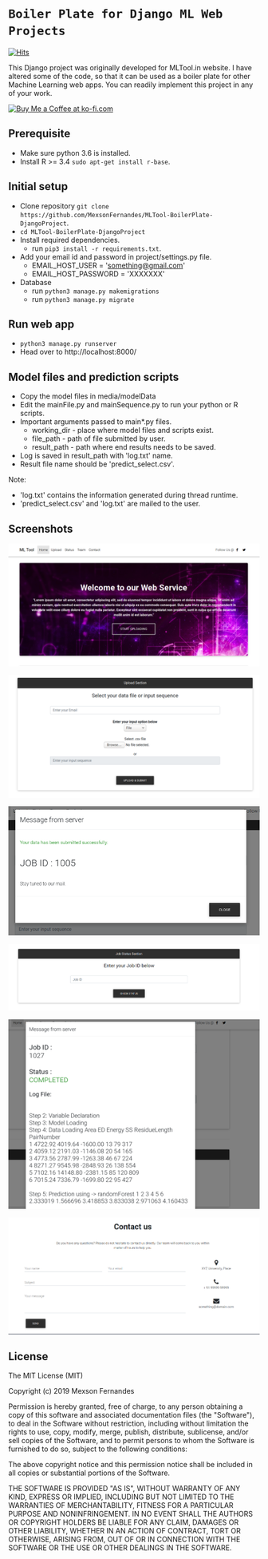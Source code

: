 # `Boiler Plate for Django ML Web Projects`
[![Hits](https://hits.seeyoufarm.com/api/count/incr/badge.svg?url=https%3A%2F%2Fgithub.com%2FMexsonFernandes%2FMLTool-BoilerPlate-DjangoProject&count_bg=%232A379E&title_bg=%23555555&icon=&icon_color=%23E7E7E7&title=hits&edge_flat=false)](https://hits.seeyoufarm.com)

This Django project was originally developed for MLTool.in website. I have altered some of the code, so that it can be used as a boiler plate for other Machine Learning web apps. You can readily implement this project in any of your work.

<a href='https://ko-fi.com/Y8Y31LBT4' target='_blank'><img height='36' style='border:0px;height:36px;' src='https://cdn.ko-fi.com/cdn/kofi3.png?v=2' border='0' alt='Buy Me a Coffee at ko-fi.com' /></a>

## Prerequisite
  * Make sure python 3.6 is installed.
  * Install R >= 3.4 `sudo apt-get install r-base`.

## Initial setup
  * Clone repository `git clone https://github.com/MexsonFernandes/MLTool-BoilerPlate-DjangoProject`.
  * `cd MLTool-BoilerPlate-DjangoProject`
  * Install required dependencies.
    * run `pip3 install -r requirements.txt`.
  * Add your email id and password in project/settings.py file.
    * EMAIL_HOST_USER = 'something@gmail.com'
    * EMAIL_HOST_PASSWORD = 'XXXXXXX'
  * Database
    * run `python3 manage.py makemigrations`
    * run `python3 manage.py migrate`

## Run web app
  * `python3 manage.py runserver`
  * Head over to http://localhost:8000/
  
## Model files and prediction scripts
  * Copy the model files in media/modelData
  * Edit the mainFile.py and mainSequence.py to run your python or R scripts.
  * Important arguments passed to main*.py files.
    * working_dir - place where model files and scripts exist.
    * file_path - path of file submitted by user.
    * result_path - path where end results needs to be saved.
  * Log is saved in result_path with 'log.txt' name.
  * Result file name should be 'predict_select.csv'.

Note: 
  * 'log.txt' contains the information generated during thread runtime.
  * 'predict_select.csv' and 'log.txt' are mailed to the user.

## Screenshots
![Dashboard](images/mltool.png)

![Job Submission](images/mltool4.png)

![Job ID](images/mltool1.png)

![Check Status](images/mltool5.png)

![Status](images/mltool2.png)

![Contact](images/mltool3.png)

## License

The MIT License (MIT)

Copyright (c) 2019 Mexson Fernandes

Permission is hereby granted, free of charge, to any person obtaining a copy of
this software and associated documentation files (the "Software"), to deal in
the Software without restriction, including without limitation the rights to
use, copy, modify, merge, publish, distribute, sublicense, and/or sell copies
of the Software, and to permit persons to whom the Software is furnished to do
so, subject to the following conditions:

The above copyright notice and this permission notice shall be included in all
copies or substantial portions of the Software.

THE SOFTWARE IS PROVIDED "AS IS", WITHOUT WARRANTY OF ANY KIND, EXPRESS OR
IMPLIED, INCLUDING BUT NOT LIMITED TO THE WARRANTIES OF MERCHANTABILITY,
FITNESS FOR A PARTICULAR PURPOSE AND NONINFRINGEMENT. IN NO EVENT SHALL THE
AUTHORS OR COPYRIGHT HOLDERS BE LIABLE FOR ANY CLAIM, DAMAGES OR OTHER
LIABILITY, WHETHER IN AN ACTION OF CONTRACT, TORT OR OTHERWISE, ARISING FROM,
OUT OF OR IN CONNECTION WITH THE SOFTWARE OR THE USE OR OTHER DEALINGS IN THE
SOFTWARE.
